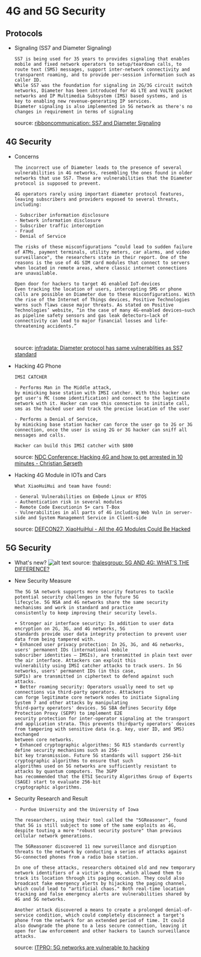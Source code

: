 # 4G and 5G Security

## Protocols
- Signaling (SS7 and Diameter Signaling)
  ```
  SS7 is being used for 35 years to provides signaling that enables mobile and fixed network operators to setup/teardown calls, to route text (SMS) messages, support inter-network connectivity and transparent roaming, and to provide per-session information such as caller ID. 
  While SS7 was the foundation for signaling in 2G/3G circuit switch networks, Diameter has been introduced for 4G LTE and VoLTE packet networks and IP Multimedia Subsystem (IMS) based systems, and is key to enabling new revenue-generating IP services. 
  Diameter signaling is also implemented in 5G network as there's no changes in requirement in terms of signaling
  ```
  source: [ribboncommunication: SS7 and Diameter Signaling](https://ribboncommunications.com/solutions/service-provider-solutions/mobile-network-evolution/ss7-and-diameter-signaling)
## 4G Security 
- Concerns
  ```
  The incorrect use of Diameter leads to the presence of several vulnerabilities in 4G networks, resembling the ones found in older networks that use SS7. These are vulnerabilities that the Diameter protocol is supposed to prevent.

  4G operators rarely using important diameter protocol features, leaving subscribers and providers exposed to several threats, including:

  - Subscriber information disclosure
  - Network information disclosure
  - Subscriber traffic interception
  - Fraud
  - Denial of Service

  The risks of these misconfigurations “could lead to sudden failure of ATMs, payment terminals, utility meters, car alarms, and video surveillance", the researchers state in their report. One of the reasons is the use of 4G SIM card modules that connect to servers when located in remote areas, where classic internet connections are unavailable.

  Open door for hackers to target 4G enabled IoT-devices
  Even tracking the location of users, intercepting SMS or phone calls are possible on Diameter due to these misconfigurations. With the rise of the Internet of Things devices, Positive Technologies warns such flaws cause major threats. As stated on Positive Technologies’ website, “in the case of many 4G-enabled devices—such as pipeline safety sensors and gas leak detectors—lack of connectivity can lead to major financial losses and life-threatening accidents.”



  ```
  source: [infradata: Diameter protocol has same vulnerablities as SS7 standard](https://www.infradata.com/news-blog/diameter-protocol-has-same-vulnerablities-as-ss7-standard/)

- Hacking 4G Phone
  ```
  IMSI CATCHER

  - Performs Man in The Middle attack,
  by mimicking base station with IMSI catcher. With this hacker can get user's MC (some identification) and connect to the legitimate network with it. Hacker can use this connection to initiate call, sms as the hacked user and track the precise location of the user
  
  - Performs a Denial of Service, 
  by mimicking base station hacker can force the user go to 2G or 3G connection, once the user is using 2G or 3G hacker can sniff all messages and calls.

  Hacker can build this IMSI catcher with $800 
  ```
  source: [NDC Conference: Hacking 4G and how to get arrested in 10 minutes - Christian Sørseth
](https://www.youtube.com/watch?v=DEeOFE_DreU)

- Hacking 4G Module in IOTs and Cars 
  ```
  What XiaoHuiHui and team have found:

  - General Vulnerabilities on Embede Linux or RTOS
  - Authentication risk in several modules
  - Remote Code Executionin 5+ cars T-Box
  - Vulnerabilities in all parts of 4G including Web Vuln in server-side and System Management Service in Client-side
  ```
  source: [DEFCON27: XiaoHuiHui - All the 4G Modules Could Be Hacked](https://www.youtube.com/watch?v=OORUkEsannA)

## 5G Security

- What's new?
  ![alt text](https://i.imgur.com/CUHSdyv.jpg)
  source: [thalesgroup: 5G AND 4G: WHAT’S THE DIFFERENCE?](https://www.thalesgroup.com/en/worldwide-digital-identity-and-security/mobile/magazine/5g-and-4g-whats-difference)

- New Security Measure
  ```
  The 5G SA network supports more security features to tackle potential security challenges in the future 5G
  lifecycle. 5G NSA and 4G networks share the same security mechanisms and work in standard and practice
  consistently to keep improving their security levels.
  
  • Stronger air interface security: In addition to user data encryption on 2G, 3G, and 4G networks, 5G
  standards provide user data integrity protection to prevent user data from being tampered with.
  • Enhanced user privacy protection: In 2G, 3G, and 4G networks, users' permanent IDs (international mobile
  subscriber identities — IMSIs), are transmitted in plain text over the air interface. Attackers can exploit this
  vulnerability using IMSI catcher attacks to track users. In 5G networks, users' permanent IDs (in this case,
  SUPIs) are transmitted in ciphertext to defend against such attacks.
  • Better roaming security: Operators usually need to set up connections via third-party operators. Attackers
  can forge legitimate core network nodes to initiate Signaling System 7 and other attacks by manipulating
  third-party operators' devices. 5G SBA defines Security Edge Protection Proxy (SEPP) to implement E2E
  security protection for inter-operator signaling at the transport and application strata. This prevents thirdparty operators' devices from tampering with sensitive data (e.g. key, user ID, and SMS) exchanged
  between core networks.
  • Enhanced cryptographic algorithms: 5G R15 standards currently define security mechanisms such as 256-
  bit key transmission. Future 5G standards will support 256-bit cryptographic algorithms to ensure that such
  algorithms used on 5G networks are sufficiently resistant to attacks by quantum computers. The 3GPP
  has recommended that the ETSI Security Algorithms Group of Experts (SAGE) start to evaluate 256-bit
  cryptographic algorithms.  
  ```

- Security Research and Result
  ```
  - Purdue University and the University of Iowa

  The researchers, using their tool called the "5GReasoner", found that 5G is still subject to some of the same exploits as 4G, despite touting a more "robust security posture" than previous cellular network generations.

  The 5GReasoner discovered 11 new surveillance and disruption threats to the network by conducting a series of attacks against 5G-connected phones from a radio base station.

  In one of these attacks, researchers obtained old and new temporary network identifiers of a victim's phone, which allowed them to track its location through its paging occasion. They could also broadcast fake emergency alerts by hijacking the paging channel, which could lead to "artificial chaos." Both real-time location tracking and false emergency alerts are vulnerabilities shared by 4G and 5G networks.

  Another attack discovered a means to create a prolonged denial-of-service condition, which could completely disconnect a target's phone from the network for an extended period of time. It could also downgrade the phone to a less secure connection, leaving it open for law enforcement and other hackers to launch surveillance attacks.

  ```
  source: [ITPRO: 5G networks are vulnerable to hacking](https://www.itpro.co.uk/mobile-security/34807/5g-networks-are-vulnerable-to-hacking)
